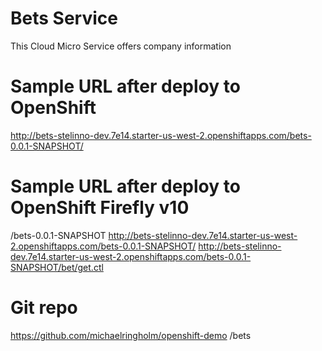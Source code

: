 # Bets Service
This Cloud Micro Service offers company information

# Sample URL after deploy to OpenShift
http://bets-stelinno-dev.7e14.starter-us-west-2.openshiftapps.com/bets-0.0.1-SNAPSHOT/

# Sample URL after deploy to OpenShift Firefly v10
/bets-0.0.1-SNAPSHOT
http://bets-stelinno-dev.7e14.starter-us-west-2.openshiftapps.com/bets-0.0.1-SNAPSHOT/
http://bets-stelinno-dev.7e14.starter-us-west-2.openshiftapps.com/bets-0.0.1-SNAPSHOT/bet/get.ctl

# Git repo
https://github.com/michaelringholm/openshift-demo
/bets